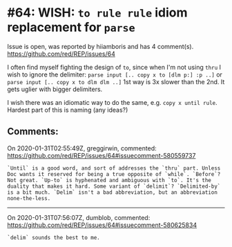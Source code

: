
#64: WISH: `to rule rule` idiom replacement for `parse`
================================================================================
Issue is open, was reported by hiiamboris and has 4 comment(s).
<https://github.com/red/REP/issues/64>

I often find myself fighting the design of `to`, since when I'm not using `thru` I wish to ignore the delimiter:
`parse input [.. copy x to [dlm p:] :p ..]` or
`parse input [.. copy x to dlm dlm ..]`
1st way is 3x slower than the 2nd. It gets uglier with bigger delimiters.

I wish there was an idiomatic way to do the same, e.g. `copy x until rule`.
Hardest part of this is naming (any ideas?)


Comments:
--------------------------------------------------------------------------------

On 2020-01-31T02:55:49Z, greggirwin, commented:
<https://github.com/red/REP/issues/64#issuecomment-580559737>

    `Until` is a good word, and sort of addresses the `thru` part. Unless Doc wants it reserved for being a true opposite of `while`. `Before`? Not great. `Up-to` is hyphenated and ambiguous with `to`. It's the duality that makes it hard. Some variant of `delimit`? `Delimited-by` is a bit much. `Delim` isn't a bad abbreviation, but an abbreviation none-the-less.

--------------------------------------------------------------------------------

On 2020-01-31T07:56:07Z, dumblob, commented:
<https://github.com/red/REP/issues/64#issuecomment-580625834>

    `delim` sounds the best to me.

